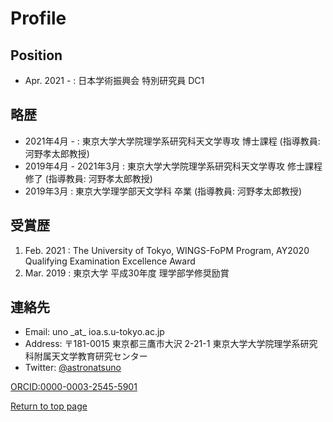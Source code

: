 # Profile
## Position
- Apr. 2021 - : 日本学術振興会 特別研究員 DC1

## 略歴
- 2021年4月 - : 東京大学大学院理学系研究科天文学専攻 博士課程 (指導教員: 河野孝太郎教授)
- 2019年4月 - 2021年3月 : 東京大学大学院理学系研究科天文学専攻 修士課程修了  (指導教員: 河野孝太郎教授)
- 2019年3月 : 東京大学理学部天文学科 卒業 (指導教員: 河野孝太郎教授)

## 受賞歴
1. Feb. 2021 : The University of Tokyo, WINGS-FoPM Program, AY2020 Qualifying Examination Excellence Award
2. Mar. 2019 : 東京大学 平成30年度 理学部学修奨励賞

## 連絡先
- Email: uno \_at\_ ioa.s.u-tokyo.ac.jp
- Address: 〒181-0015 東京都三鷹市大沢 2-21-1 東京大学大学院理学系研究科附属天文学教育研究センター
- Twitter: <a href="https://twitter.com/astronatsuno" target="_block">@astronatsuno</a>

<a href="https://orcid.org/0000-0003-2545-5901" target="_blank">ORCID:0000-0003-2545-5901</a>

[Return to top page](https://shinsukeuno.github.io)
